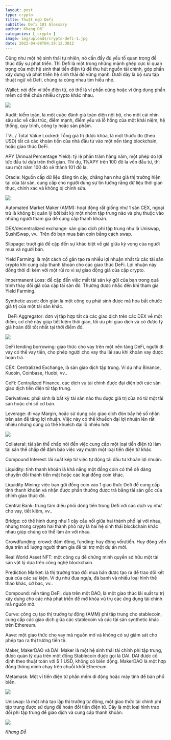 ```yaml
---
layout: post
type: crypto
title: Thuật ngữ Defi
subtitle: Defi 101 Glossary
author: Khang Đỗ
categories: [ crypto ]
image: img/uploads/crypto-defi-1.jpg
date: 2022-04-08T04:29:12.301Z
---
```

<!--StartFragment-->

Cũng như một hệ sinh thái tự nhiên, nó cần đầy đủ yếu tố quan trọng để thúc đẩy sự phát triển. Thì Defi là một trong những mảnh ghép cực kì quan trọng của một hệ sinh thái tiền điện tử để thu hút nguồn tài chính, góp phần xây dựng và phát triển hệ sinh thái đó vững mạnh. Dưới đây là bộ sưu tập thuật ngữ về Defi, chúng ta cùng nhau tìm hiểu nhé.

Wallet: nói đến ví tiền điện tử, có thể là ví phần cứng hoặc ví ứng dụng phần mềm có thể chứa nhiều crypto khác nhau.

![](/img/uploads/crypto-defi-2.jpg)

Audit: kiểm toán, là một cuộc đánh giá toàn diện nội bộ, cho một cái nhìn sâu sắc về cấu trúc, điểm mạnh, điểm yếu và lỗ hổng của một khái niệm, hệ thống, quy trình, công ty hoặc sản phẩm.

TVL / Total Value Locked: Tổng giá trị được khóa, là một thước đo (theo USD) tất cả các khoản tiền của nhà đầu tư vào một nền tảng blockchain, hoặc giao thức DeFi.

APY (Annual Percentage Yield): tỷ lệ phần trăm hàng năm, một phép đo lợi tức đầu tư dựa trên thời gian. Thí dụ, 1%APY trên 100 đô la vốn đầu tư, thì sau một năm 100 đó sẽ thành 101 đô la.

Oracle: Nguồn cấp dữ liệu đáng tin cậy, chẳng hạn như giá thị trường hiện tại của tài sản, cung cấp cho người dùng sự tin tưởng rằng dữ liệu thời gian thực, chính xác và không bị chỉnh sửa.

![](/img/uploads/crypto-defi-3.jpg)

Automated Market Maker (AMM): hoạt động rất giống như 1 sàn CEX, ngoại trừ là không bị quản lý bởi bất kỳ một nhóm tập trung nào và phụ thuộc vào những người tham gia để cung cấp thanh khoản.

DEX/decentralized exchange: sàn giao dịch phi tập trung như là Uniswap, SushiSwap, vv.. Trên đó bạn mua bán coin bằng cách swap.

Slippage: trượt giá đề cập đến sự khác biệt về giá giữa kỳ vọng của người mua và người bán.

Yield Farming: là một cách cố gắn tạo ra nhiều lợi nhuận nhất từ các tài sản crypto khi cung cấp thanh khoản cho các giao thức DeFi. Lợi nhuận này đồng thời đi kèm với một rủi ro vì sự giao động giá của cặp crypto.

Impermanent Loss: đề cập đến việc mất tài sản ký gửi của bạn trong quá trình thay đổi giá của cặp tài sản đó. Thường được nhắc đến khi tham gia Yield Farming.

Synthetic asset: đơn giản là một công cụ phái sinh được mã hóa bắt chước giá trị của một tài sản khác.

  DeFi Aggregator: đơn vị tập hợp tất cả các giao dịch trên các DEX về một điểm, cơ chế này giúp tiết kiệm thời gian, tối ưu phí giao dịch và có được tỷ giá hoán đổi tốt nhất tại thời điểm đó.

![](/img/uploads/crypto-defi-4.jpg)

DeFi lending borrowing: giao thức cho vay trên một nền tảng DeFi, người đi vay có thể vay tiền, cho phép người cho vay thu lãi sau khi khoản vay được hoàn trả. 

CEX: Centralized Exchange, là sàn giao dịch tập trung. Ví dụ như Binance, Kucoin, Coinbase, Huobi, vv..

CeFi: Centralized Finance, các dịch vụ tài chính được đại diện bởi các sàn giao dịch tiền điện tử tập trung.

Derivatives: phái sinh là bất kỳ tài sản nào thu được giá trị của nó từ một tài sản hoặc chỉ số cơ bản.

Leverage: đi vay Margin, hoặc sử dụng các giao dịch đòn bẩy hệ số nhân trên sàn để tăng lợi nhuận. Việc này có thể khuếch đại lợi nhuận lên rất nhiều nhưng cũng có thể khuếch đại lỗ nhiều hơn.

![](/img/uploads/crypto-defi-5.jpg)

Collateral: tài sản thế chấp nói đến việc cung cấp một loại tiền điện tử làm tài sản thế chấp để đảm bảo việc vay mượn một loại tiền điện tử khác.

Compound Interest: lãi suất kép từ việc tự động tái đầu tư khoản lợi nhuận.

Liquidity: tính thanh khoản là khả năng một đồng coin có thể dễ dàng chuyển đổi thành tiền mặt hoặc các loại đồng coin khác. 

Liquidity Mining: việc bạn gửi đồng coin vào 1 giao thức Defi để cung cấp tính thanh khoản và nhận được phần thưởng được trả bằng tài sản gốc của chính giao thức đó.

Central Bank: trung tâm điều phối dòng tiền trong Defi với các dịch vụ như cho vay, tiết kiệm, vv..

Bridge: có thể hình dung như 1 cây cầu nối giữa hai thành phố lại với nhau, nhưng trong crypto hai thành phố này là hai hệ sinh thái blockchain khác nhau giúp chúng có thể làm ăn với nhau.

Crowdfunding: crowd: đám đông, funding: huy động vốn/tiền. Huy động vốn dựa trên số lượng người tham gia để tài trợ một dự án mới.

Real World Asset NFT: một công cụ để chứng minh quyền sở hữu một tài sản vật lý dựa trên công nghệ blockchain.

Prediction Market: là thị trường trao đổi mua bán được tạo ra để trao đổi kết quả của các sự kiện. Ví dụ như đua ngựa, đá banh và nhiều loại hình thể thao khác, cờ bạc, vv..  

Compound: nền tảng DeFi, dựa trên một DAO, là một giao thức lãi suất tự trị xây dựng cho các nhà phát triển để mở khóa vũ trụ các ứng dụng tài chính mã nguồn mở.

Curve: công cụ tạo thị trường tự động (AMM) phi tập trung cho stablecoin, cung cấp các giao dịch giữa các stablecoin và các tài sản synthetic khác trên Ethereum.

Aave: một giao thức cho vay mã nguồn mở và không có sự giám sát cho phép tạo ra thị trường tiền tệ.

Maker, MakerDAO và DAI: Maker là một hệ sinh thái tài chính phi tập trung, được quản lý dựa trên một đồng Stablecoin được gọi là DAI. DAI được cố định theo thuật toán với $ 1 USD, không có biến động. MakerDAO là một hợp đồng thông minh chạy trên chuỗi khối Ethereum.

Metamask: Một ví tiền điện tử phần mềm di động hoặc máy tính để bàn phổ biến.

![](/img/uploads/crypto-defi-7.jpg)

Uniswap: là một nhà tạo lập thị trường tự động, một giao thức tài chính phi tập trung được sử dụng để hoán đổi tiền điện tử. Đây là một loại hình trao đổi phi tập trung để giao dịch và cung cấp thanh khoản.

![](/img/uploads/crypto-defi-8.jpg)

*Khang Đỗ*

<!--EndFragment-->